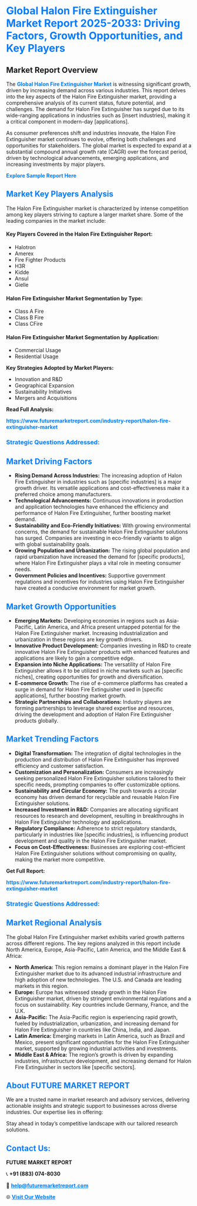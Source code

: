 <h1 style="color: #007BFF;">Global Halon Fire Extinguisher Market Report 2025-2033: Driving Factors, Growth Opportunities, and Key Players</h1>

<section id="overview">
<h2>Market Report Overview</h2>
<p>The <a href="https://www.futuremarketreport.com/industry-report/halon-fire-extinguisher-market" style="color: #007BFF; text-decoration: none;"><strong>Global Halon Fire Extinguisher Market</strong></a> is witnessing significant growth, driven by increasing demand across various industries. This report delves into the key aspects of the Halon Fire Extinguisher market, providing a comprehensive analysis of its current status, future potential, and challenges. The demand for Halon Fire Extinguisher has surged due to its wide-ranging applications in industries such as [insert industries], making it a critical component in modern-day [applications].</p>
<p>As consumer preferences shift and industries innovate, the Halon Fire Extinguisher market continues to evolve, offering both challenges and opportunities for stakeholders. The global market is expected to expand at a substantial compound annual growth rate (CAGR) over the forecast period, driven by technological advancements, emerging applications, and increasing investments by major players.</p>
</section>

<section id="overview">
<p><a href="https://www.futuremarketreport.com/request-sample/reportId=83332" style="color: #007BFF; text-decoration: none;"><strong>Explore Sample Report Here</strong></a></p>
</section>

<section id="key-players">
<h2 style="color: #007BFF;">Market Key Players Analysis</h2>
<p>The Halon Fire Extinguisher market is characterized by intense competition among key players striving to capture a larger market share. Some of the leading companies in the market include:</p>
<h4>Key Players Covered in the Halon Fire Extinguisher Report:</h4>
<ul><li>Halotron</li><li>Amerex</li><li>Fire Fighter Products</li><li>H3R</li><li>Kidde</li><li>Ansul</li><li>Gielle</li></ul>
<h4>Halon Fire Extinguisher Market Segmentation by Type:</h4>
<ul><li>Class A Fire</li><li>Class B Fire</li><li>Class CFire</li></ul>

<h4>Halon Fire Extinguisher Market Segmentation by Application:</h4>
<ul><li>Commercial Usage</li><li>Residential Usage</li></ul>
<p><strong>Key Strategies Adopted by Market Players:</strong></p>
<ul>
<li>Innovation and R&D</li>
<li>Geographical Expansion</li>
<li>Sustainability Initiatives</li>
<li>Mergers and Acquisitions</li>
</ul>
</section>

<section>
<p><strong>Read Full Analysis: </strong></p><a href="https://www.futuremarketreport.com/industry-report/halon-fire-extinguisher-market" style="color: #007BFF; text-decoration: none;"><strong>https://www.futuremarketreport.com/industry-report/halon-fire-extinguisher-market</strong></a>
<h3 style="color: #007BFF;">Strategic Questions Addressed:</h3>
</section>

<section id="driving-factors">
<h2 style="color: #007BFF;">Market Driving Factors</h2>
<ul>
<li><strong>Rising Demand Across Industries:</strong> The increasing adoption of Halon Fire Extinguisher in industries such as [specific industries] is a major growth driver. Its versatile applications and cost-effectiveness make it a preferred choice among manufacturers.</li>
<li><strong>Technological Advancements:</strong> Continuous innovations in production and application technologies have enhanced the efficiency and performance of Halon Fire Extinguisher, further boosting market demand.</li>
<li><strong>Sustainability and Eco-Friendly Initiatives:</strong> With growing environmental concerns, the demand for sustainable Halon Fire Extinguisher solutions has surged. Companies are investing in eco-friendly variants to align with global sustainability goals.</li>
<li><strong>Growing Population and Urbanization:</strong> The rising global population and rapid urbanization have increased the demand for [specific products], where Halon Fire Extinguisher plays a vital role in meeting consumer needs.</li>
<li><strong>Government Policies and Incentives:</strong> Supportive government regulations and incentives for industries using Halon Fire Extinguisher have created a conducive environment for market growth.</li>
</ul>
</section>

<section id="growth-opportunities">
<h2 style="color: #007BFF;">Market Growth Opportunities</h2>
<ul>
<li><strong>Emerging Markets:</strong> Developing economies in regions such as Asia-Pacific, Latin America, and Africa present untapped potential for the Halon Fire Extinguisher market. Increasing industrialization and urbanization in these regions are key growth drivers.</li>
<li><strong>Innovative Product Development:</strong> Companies investing in R&D to create innovative Halon Fire Extinguisher products with enhanced features and applications are likely to gain a competitive edge.</li>
<li><strong>Expansion into Niche Applications:</strong> The versatility of Halon Fire Extinguisher allows it to be utilized in niche markets such as [specific niches], creating opportunities for growth and diversification.</li>
<li><strong>E-commerce Growth:</strong> The rise of e-commerce platforms has created a surge in demand for Halon Fire Extinguisher used in [specific applications], further boosting market growth.</li>
<li><strong>Strategic Partnerships and Collaborations:</strong> Industry players are forming partnerships to leverage shared expertise and resources, driving the development and adoption of Halon Fire Extinguisher products globally.</li>
</ul>
</section>

<section id="trending-factors">
<h2 style="color: #007BFF;">Market Trending Factors</h2>
<ul>
<li><strong>Digital Transformation:</strong> The integration of digital technologies in the production and distribution of Halon Fire Extinguisher has improved efficiency and customer satisfaction.</li>
<li><strong>Customization and Personalization:</strong> Consumers are increasingly seeking personalized Halon Fire Extinguisher solutions tailored to their specific needs, prompting companies to offer customizable options.</li>
<li><strong>Sustainability and Circular Economy:</strong> The push towards a circular economy has driven demand for recyclable and reusable Halon Fire Extinguisher solutions.</li>
<li><strong>Increased Investment in R&D:</strong> Companies are allocating significant resources to research and development, resulting in breakthroughs in Halon Fire Extinguisher technology and applications.</li>
<li><strong>Regulatory Compliance:</strong> Adherence to strict regulatory standards, particularly in industries like [specific industries], is influencing product development and quality in the Halon Fire Extinguisher market.</li>
<li><strong>Focus on Cost-Effectiveness:</strong> Businesses are exploring cost-efficient Halon Fire Extinguisher solutions without compromising on quality, making the market more competitive.</li>
</ul>
</section>

<section>
<p><strong>Get Full Report: </strong></p><a href="https://www.futuremarketreport.com/industry-report/halon-fire-extinguisher-market" style="color: #007BFF; text-decoration: none;"><strong>https://www.futuremarketreport.com/industry-report/halon-fire-extinguisher-market</strong></a>
<h3 style="color: #007BFF;">Strategic Questions Addressed:</h3>
</section>


<section id="regional-analysis">
<h2 style="color: #007BFF;">Market Regional Analysis</h2>
<p>The global Halon Fire Extinguisher market exhibits varied growth patterns across different regions. The key regions analyzed in this report include North America, Europe, Asia-Pacific, Latin America, and the Middle East & Africa:</p>
<ul>
<li><strong>North America:</strong> This region remains a dominant player in the Halon Fire Extinguisher market due to its advanced industrial infrastructure and high adoption of new technologies. The U.S. and Canada are leading markets in this region.</li>
<li><strong>Europe:</strong> Europe has witnessed steady growth in the Halon Fire Extinguisher market, driven by stringent environmental regulations and a focus on sustainability. Key countries include Germany, France, and the U.K.</li>
<li><strong>Asia-Pacific:</strong> The Asia-Pacific region is experiencing rapid growth, fueled by industrialization, urbanization, and increasing demand for Halon Fire Extinguisher in countries like China, India, and Japan.</li>
<li><strong>Latin America:</strong> Emerging markets in Latin America, such as Brazil and Mexico, present significant opportunities for the Halon Fire Extinguisher market, supported by growing industrial activities and investments.</li>
<li><strong>Middle East & Africa:</strong> The region’s growth is driven by expanding industries, infrastructure development, and increasing demand for Halon Fire Extinguisher in sectors like [specific sectors].</li>
</ul>
</section>

<footer>
<h2 style="color: #007BFF;">About FUTURE MARKET REPORT</h2>
<p>We are a trusted name in market research and advisory services, delivering actionable insights and strategic support to businesses across diverse industries. Our expertise lies in offering:</p>

<p>Stay ahead in today’s competitive landscape with our tailored research solutions.</p>

<h2 style="color: #007BFF;">Contact Us:</h2>
<p><strong>FUTURE MARKET REPORT</strong></p>
<p>📞 <strong>+91 (883) 074-8030</strong></p>
<p>📧 <strong><a href="mailto:help@futuremarketreport.com" style="color: #007BFF;">help@futuremarketreport.com</a></strong></p>
<p>🌐 <strong><a href="https://www.futuremarketreport.com/" style="color: #007BFF;">Visit Our Website</a></strong></p>
</footer>